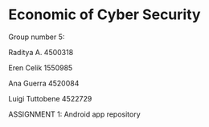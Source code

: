 # Economic of Cyber Security

Group number 5:

Raditya A.      4500318

Eren Celik      1550985

Ana Guerra      4520084

Luigi Tuttobene 4522729



ASSIGNMENT 1: Android app repository
